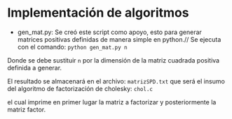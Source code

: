 # Implementación de algoritmos

 - gen_mat.py:
	Se creó este script como apoyo, esto para generar matrices positivas definidas de manera simple en python.//
	Se ejecuta con el comando:
```python gen_mat.py n```

Donde se debe sustituir ```n``` por la dimensión de la matriz cuadrada positiva definida a generar.

El resultado se almacenará en el archivo:
```matrizSPD.txt```
que será el insumo del algoritmo de factorización de cholesky:
```chol.c```

el cual imprime en primer lugar la matriz a factorizar y posteriormente la matriz factor.
